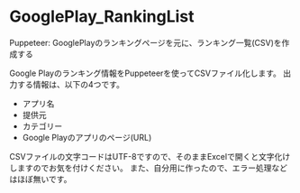 # GooglePlay_RankingList
Puppeteer: GooglePlayのランキングページを元に、ランキング一覧(CSV)を作成する

Google Playのランキング情報をPuppeteerを使ってCSVファイル化します。
出力する情報は、以下の4つです。

- アプリ名
- 提供元
- カテゴリー
- Google Playのアプリのページ(URL)

CSVファイルの文字コードはUTF-8ですので、そのままExcelで開くと文字化けしますのでお気を付けください。
また、自分用に作ったので、エラー処理などはほぼ無いです。
